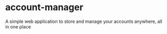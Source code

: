 # account-manager
A simple web application to store and manage your accounts anywhere, all in one place
